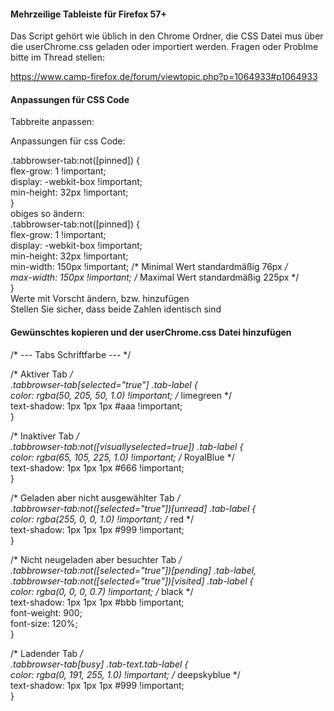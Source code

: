    
#### Mehrzeilige Tableiste für Firefox 57+

Das Script gehört wie üblich in den Chrome Ordner,
die CSS Datei mus über die userChrome.css geladen oder importiert werden.
Fragen oder Problme bitte im Thread stellen:

https://www.camp-firefox.de/forum/viewtopic.php?p=1064933#p1064933


#### Anpassungen für CSS Code   
Tabbreite anpassen:  

Anpassungen für css Code:   

.tabbrowser-tab:not([pinned]) {  
    flex-grow: 1 !important;  
    display: -webkit-box !important;  
    min-height: 32px !important;  
}   
obiges so ändern:   
.tabbrowser-tab:not([pinned]) {   
    flex-grow: 1 !important;  
    display: -webkit-box !important;  
    min-height: 32px !important;  
    min-width: 150px !important; /* Minimal Wert standardmäßig  76px */  
    max-width: 150px !important; /* Maximal Wert standardmäßig 225px */  
}  
Werte mit Vorscht ändern, bzw. hinzufügen  
Stellen Sie sicher, dass beide Zahlen identisch sind  

#### Gewünschtes kopieren und der userChrome.css Datei hinzufügen  

/* --- Tabs Schriftfarbe --- */  

/* Aktiver Tab */  
.tabbrowser-tab[selected="true"] .tab-label {  
    color: rgba(50, 205, 50, 1.0) !important; /* limegreen */  
    text-shadow: 1px 1px 1px #aaa !important;  
}  
  
/* Inaktiver Tab */  
.tabbrowser-tab:not([visuallyselected=true]) .tab-label {  
    color: rgba(65, 105, 225, 1.0) !important; /* RoyalBlue */  
    text-shadow: 1px 1px 1px #666 !important;  
}  
  
/* Geladen aber nicht ausgewählter Tab */  
.tabbrowser-tab:not([selected="true"])[unread] .tab-label {  
    color: rgba(255, 0, 0, 1.0) !important; /* red */  
    text-shadow: 1px 1px 1px #999 !important;  
}  
  
/* Nicht neugeladen aber besuchter Tab */   
.tabbrowser-tab:not([selected="true"])[pending] .tab-label,  
.tabbrowser-tab:not([selected="true"])[visited] .tab-label {  
    color: rgba(0, 0, 0, 0.7) !important; /* black */  
    text-shadow: 1px 1px 1px #bbb !important;  
    font-weight: 900;  
    font-size: 120%;  
}  
  
/* Ladender Tab */   
.tabbrowser-tab[busy] .tab-text.tab-label {  
    color: rgba(0, 191, 255, 1.0) !important; /* deepskyblue */  
    text-shadow: 1px 1px 1px #999 !important;  
}  
  
  
